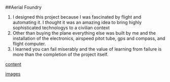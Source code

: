 ##Aerial Foundry
1. I designed this project because I was fascinated by flight and automating it. I thought it was an amazing idea to bring highly sophisticated technologys to a civilian context
2. Other than buying the plane everything else was built by me and the installation of the electronics, airspeed pitot tube, gps and compass, and flight computer.
3. I learned you can fail miserably and the value of learning from failure is more than the completion of the project itself. 

[content](https://github.com/DannyBoyBroadSword/andrewhennessy/tree/master/Projects/AerialFoundry/content.md)

[images](https://github.com/DannyBoyBroadSword/andrewhennessy/tree/master/Projects/AerialFoundry/img)
